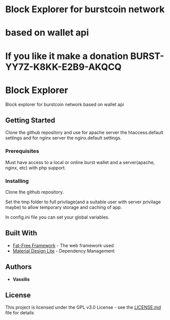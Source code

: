 # Block Explorer for burstcoin network

# based on wallet api

# If you like it make a donation BURST-YY7Z-K8KK-E2B9-AKQCQ




# Block Explorer

Block explorer for burstcoin network based on wallet api

## Getting Started

Clone the github repository and use for apache server the htaccess.default settings and for nginx server the nginx.default settings.

### Prerequisites

Must have access to a local or online burst wallet and a server(apache, nginx, etc) with php support.

### Installing

Clone the github repository.

Set the tmp folder to full privilage(and a suitable user with server privilage maybe) to allow temporary storage and caching of app.

In config.ini file you can set your global variables.

## Built With

* [Fat-Free Framework](https://fatfreeframework.com/) - The web framework used
* [Material Design Lite](https://getmdl.io/) - Dependency Management

## Authors

* **Vassilis**

## License

This project is licensed under the GPL v3.0 License - see the [LICENSE.md](LICENSE.md) file for details

